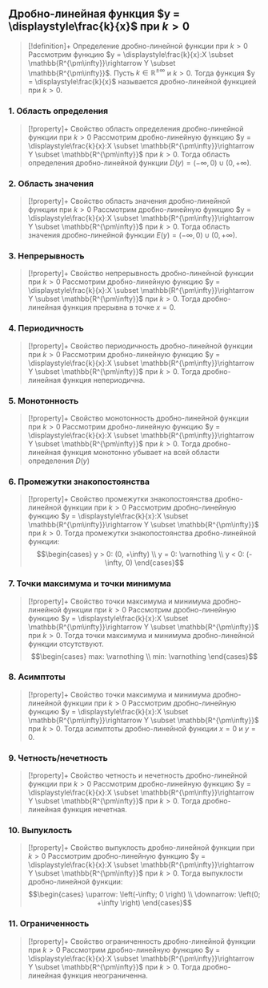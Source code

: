 ## Дробно-линейная функция $y = \displaystyle\frac{k}{x}$ при $k > 0$
> [!definition]+ Определение дробно-линейной функции при $k > 0$
> Рассмотрим функцию $y = \displaystyle\frac{k}{x}:X \subset \mathbb{R^{\pm\infty}}\rightarrow Y \subset \mathbb{R^{\pm\infty}}$. Пусть $k \in \mathbb{R^{\pm\infty}}$ и $k > 0$. Тогда функция $y = \displaystyle\frac{k}{x}$ называется дробно-линейной функцией при $k > 0$. 

### 1. Область определения
> [!property]+ Свойство область определения дробно-линейной функции при $k > 0$
> Рассмотрим дробно-линейную функцию $y = \displaystyle\frac{k}{x}:X \subset \mathbb{R^{\pm\infty}}\rightarrow Y \subset \mathbb{R^{\pm\infty}}$ при $k > 0$. Тогда область определения дробно-линейной функции $D(y) = (-\infty, 0) \cup (0, +\infty)$. 

### 2. Область значения
> [!property]+ Свойство область значения дробно-линейной функции при $k > 0$
> Рассмотрим дробно-линейную функцию $y = \displaystyle\frac{k}{x}:X \subset \mathbb{R^{\pm\infty}}\rightarrow Y \subset \mathbb{R^{\pm\infty}}$ при $k > 0$. Тогда область значения дробно-линейной функции $E(y) = (-\infty, 0) \cup (0, +\infty)$. 

### 3. Непрерывность
> [!property]+ Свойство непрерывность дробно-линейной функции при $k > 0$
> Рассмотрим дробно-линейную функцию $y = \displaystyle\frac{k}{x}:X \subset \mathbb{R^{\pm\infty}}\rightarrow Y \subset \mathbb{R^{\pm\infty}}$ при $k > 0$. Тогда дробно-линейная функция прерывна в точке $x = 0$.

### 4. Периодичность
> [!property]+ Свойство периодичность дробно-линейной функции при $k > 0$
> Рассмотрим дробно-линейную функцию $y = \displaystyle\frac{k}{x}:X \subset \mathbb{R^{\pm\infty}}\rightarrow Y \subset \mathbb{R^{\pm\infty}}$ при $k > 0$. Тогда дробно-линейная функция непериодична.

### 5. Монотонность
> [!property]+ Свойство монотонность дробно-линейной функции при $k > 0$
> Рассмотрим дробно-линейную функцию $y = \displaystyle\frac{k}{x}:X \subset \mathbb{R^{\pm\infty}}\rightarrow Y \subset \mathbb{R^{\pm\infty}}$ при $k > 0$. Тогда дробно-линейная функция монотонно убывает на всей области определения $D(y)$ 

### 6. Промежутки знакопостоянства
> [!property]+ Свойство промежутки знакопостоянства дробно-линейной функции при $k > 0$
> Рассмотрим дробно-линейную функцию $y = \displaystyle\frac{k}{x}:X \subset \mathbb{R^{\pm\infty}}\rightarrow Y \subset \mathbb{R^{\pm\infty}}$ при $k > 0$. Тогда промежутки знакопостоянства дробно-линейной функции: $$\begin{cases} y > 0: (0, +\infty) \\ y = 0: \varnothing \\ y < 0: (-\infty, 0) \end{cases}$$

### 7. Точки максимума и точки минимума
> [!property]+ Свойство точки максимума и минимума дробно-линейной функции при $k > 0$
> Рассмотрим дробно-линейную функцию $y = \displaystyle\frac{k}{x}:X \subset \mathbb{R^{\pm\infty}}\rightarrow Y \subset \mathbb{R^{\pm\infty}}$ при $k > 0$. Тогда точки максимума и минимума дробно-линейной функции отсутствуют. $$\begin{cases} max: \varnothing \\ min: \varnothing \end{cases}$$

### 8. Асимптоты
> [!property]+ Свойство точки максимума и минимума дробно-линейной функции при $k > 0$
> Рассмотрим дробно-линейную функцию $y = \displaystyle\frac{k}{x}:X \subset \mathbb{R^{\pm\infty}}\rightarrow Y \subset \mathbb{R^{\pm\infty}}$ при $k > 0$. Тогда асимптоты дробно-линейной функции $x = 0$ и $y = 0$. 

### 9. Четность/нечетность
> [!property]+ Свойство четность и нечетность дробно-линейной функции при $k > 0$
> Рассмотрим дробно-линейную функцию $y = \displaystyle\frac{k}{x}:X \subset \mathbb{R^{\pm\infty}}\rightarrow Y \subset \mathbb{R^{\pm\infty}}$ при $k > 0$. Тогда дробно-линейная функция нечетная.

### 10. Выпуклость
> [!property]+ Свойство выпуклость дробно-линейной функции при $k > 0$
> Рассмотрим дробно-линейную функцию $y = \displaystyle\frac{k}{x}:X \subset \mathbb{R^{\pm\infty}}\rightarrow Y \subset \mathbb{R^{\pm\infty}}$ при $k > 0$. Тогда выпуклости дробно-линейной функции: $$\begin{cases} \uparrow: \left(-\infty; 0 \right) \\ \downarrow: \left(0; +\infty \right) \end{cases}$$ 

### 11. Ограниченность
> [!property]+ Свойство ограниченность дробно-линейной функции при $k > 0$
> Рассмотрим дробно-линейную функцию $y = \displaystyle\frac{k}{x}:X \subset \mathbb{R^{\pm\infty}}\rightarrow Y \subset \mathbb{R^{\pm\infty}}$ при $k > 0$. Тогда дробно-линейная функция неограниченна.
